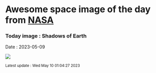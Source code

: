 
# Awesome space image of the day from [NASA](https://api.nasa.gov/)

### Today image : Shadows of Earth
Date : 2023-05-09

![](https://apod.nasa.gov/apod/image/2305/ColorsShadows_Pace_960.jpg)

<small>Latest update : Wed May 10 01:04:27 2023</small>
        